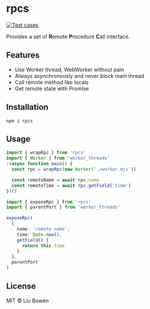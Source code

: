 # rpcs

[![Test cases](https://github.com/lbwa/rpcs/actions/workflows/test.yml/badge.svg)](https://github.com/lbwa/rpcs/actions/workflows/test.yml)

Provides a set of **R**emote **P**rocedure **C**all interface.

## Features

- Use Worker thread, WebWorker without pain
- Always asynchronously and never block main thread
- Call remote method like locals
- Get remote state with Promise

## Installation

```console
npm i rpcs
```

## Usage

```ts
import { wrapRpc } from 'rpcs'
import { Worker } from 'worker_threads'
;(async function main() {
  const rpc = wrapRpc(new Worker('./worker.mjs'))

  const remoteName = await rpc.name
  const remoteTime = await rpc.getField('time')
})()
```

```ts
import { exposeRpc } from 'rpcs'
import { parentPort } from 'worker_threads'

exposeRpc(
  {
    name: 'remote name',
    time: Date.now(),
    getField() {
      return this.time
    }
  },
  parentPort
)
```

## License

MIT © Liu Bowen
